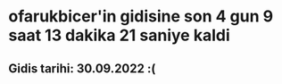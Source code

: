 # ofarukbicer'in gidisine son 4 gun 9 saat 13 dakika 21 saniye kaldi

## Gidis tarihi: 30.09.2022 :(
